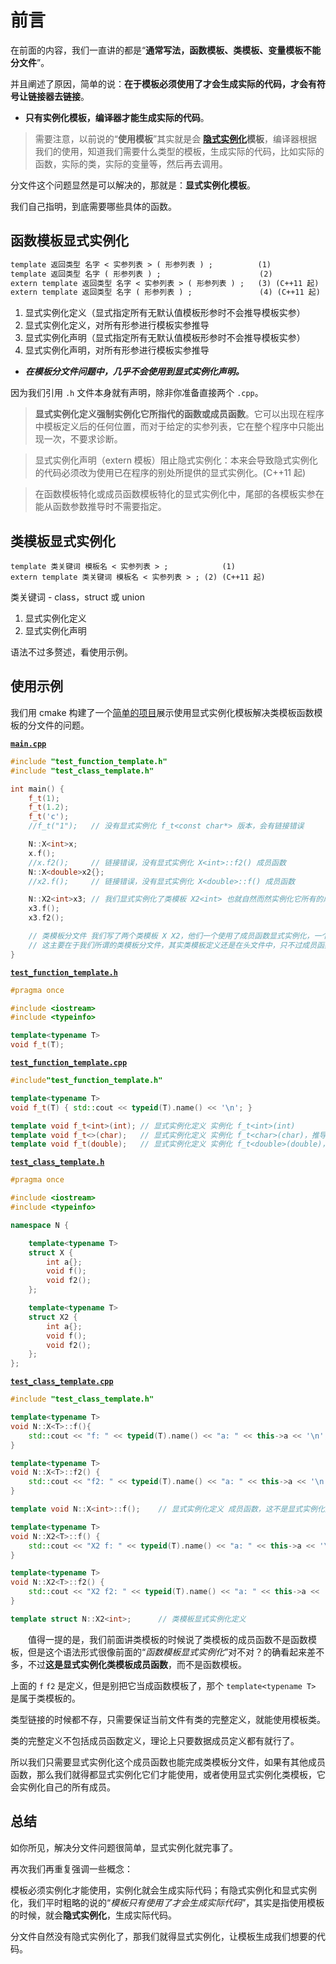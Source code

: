 # 前言

在前面的内容，我们一直讲的都是“**通常写法，函数模板、类模板、变量模板不能分文件**”。

并且阐述了原因，简单的说：**在于模板必须使用了才会生成实际的代码，才会有符号让链接器去链接**。

- **只有实例化模板，编译器才能生成实际的代码**。

> 需要注意，以前说的“**使用模板**”其实就是会 **[隐式实例化](https://zh.cppreference.com/w/cpp/language/function_template#.E9.9A.90.E5.BC.8F.E5.AE.9E.E4.BE.8B.E5.8C.96)模板**，编译器根据我们的使用，知道我们需要什么类型的模板，生成实际的代码，比如实际的函数，实际的类，实际的变量等，然后再去调用。

分文件这个问题显然是可以解决的，那就是：**显式实例化模板**。

我们自己指明，到底需要哪些具体的函数。

## 函数模板显式实例化

```txt
template 返回类型 名字 < 实参列表 > ( 形参列表 ) ;          (1)	
template 返回类型 名字 ( 形参列表 ) ;                      (2)	
extern template 返回类型 名字 < 实参列表 > ( 形参列表 ) ;   (3) (C++11 起)
extern template 返回类型 名字 ( 形参列表 ) ;               (4) (C++11 起)
```

1. 显式实例化定义（显式指定所有无默认值模板形参时不会推导模板实参）
2. 显式实例化定义，对所有形参进行模板实参推导
3. 显式实例化声明（显式指定所有无默认值模板形参时不会推导模板实参）
4. 显式实例化声明，对所有形参进行模板实参推导

- ***在模板分文件问题中，几乎不会使用到显式实例化声明。***

因为我们引用 `.h` 文件本身就有声明，除非你准备直接两个 `.cpp`。 

>**显式实例化定义强制实例化它所指代的函数或成员函数**。它可以出现在程序中模板定义后的任何位置，而对于给定的实参列表，它在整个程序中只能出现一次，不要求诊断。

>显式实例化声明（extern 模板）阻止隐式实例化：本来会导致隐式实例化的代码必须改为使用已在程序的别处所提供的显式实例化。(C++11 起)

>在函数模板特化或成员函数模板特化的显式实例化中，尾部的各模板实参在能从函数参数推导时不需要指定。

## 类模板显式实例化

```
template 类关键词 模板名 < 实参列表 > ;	        (1)	
extern template 类关键词 模板名 < 实参列表 > ;	(2)	(C++11 起)
```

类关键词	-	class，struct 或 union

1. 显式实例化定义
2. 显式实例化声明

语法不过多赘述，看使用示例。

## 使用示例

我们用 cmake 构建了一个[简单的项目](/code/04显式实例化解决模板分文件问题/)展示使用显式实例化模板解决类模板函数模板的分文件的问题。

[**`main.cpp`**](/code/04显式实例化解决模板分文件问题/main.cpp)

```cpp
#include "test_function_template.h"
#include "test_class_template.h"

int main() {
    f_t(1);
    f_t(1.2);
    f_t('c');
    //f_t("1");   // 没有显式实例化 f_t<const char*> 版本，会有链接错误

    N::X<int>x;
    x.f();
    //x.f2();     // 链接错误，没有显式实例化 X<int>::f2() 成员函数
    N::X<double>x2{};
    //x2.f();     // 链接错误，没有显式实例化 X<double>::f() 成员函数

    N::X2<int>x3; // 我们显式实例化了类模板 X2<int> 也就自然而然实例化它所有的成员，f，f2 函数
    x3.f();
    x3.f2();

    // 类模板分文件 我们写了两个类模板 X X2，他们一个使用了成员函数显式实例化，一个类模板显式实例化，进行对比
    // 这主要在于我们所谓的类模板分文件，其实类模板定义还是在头文件中，只不过成员函数定义在 cpp 罢了。
}
```

[**`test_function_template.h`**](/code/04显式实例化解决模板分文件问题/test_function_template.cpp)

```cpp
#pragma once

#include <iostream>
#include <typeinfo>

template<typename T>
void f_t(T);
```

[**`test_function_template.cpp`**](/code/04显式实例化解决模板分文件问题/test_function_template.cpp)

```cpp
#include"test_function_template.h"

template<typename T>
void f_t(T) { std::cout << typeid(T).name() << '\n'; }

template void f_t<int>(int); // 显式实例化定义 实例化 f_t<int>(int)
template void f_t<>(char);   // 显式实例化定义 实例化 f_t<char>(char)，推导出模板实参
template void f_t(double);   // 显式实例化定义 实例化 f_t<double>(double)，推导出模板实参
```

[**`test_class_template.h`**](/code/04显式实例化解决模板分文件问题/test_class_template.h)

```cpp
#pragma once

#include <iostream>
#include <typeinfo>

namespace N {

    template<typename T>
    struct X {
        int a{};
        void f();
        void f2();
    };

    template<typename T>
    struct X2 {
        int a{};
        void f();
        void f2();
    };
};
```

[**`test_class_template.cpp`**](/code/04显式实例化解决模板分文件问题/test_class_template.cpp)

```cpp
#include "test_class_template.h"

template<typename T>
void N::X<T>::f(){
    std::cout << "f: " << typeid(T).name() << "a: " << this->a << '\n';
}

template<typename T>
void N::X<T>::f2() {
    std::cout << "f2: " << typeid(T).name() << "a: " << this->a << '\n';
}

template void N::X<int>::f();    // 显式实例化定义 成员函数，这不是显式实例化类模板

template<typename T>
void N::X2<T>::f() {
    std::cout << "X2 f: " << typeid(T).name() << "a: " << this->a << '\n';
}

template<typename T>
void N::X2<T>::f2() {
    std::cout << "X2 f2: " << typeid(T).name() << "a: " << this->a << '\n';
}

template struct N::X2<int>;      // 类模板显式实例化定义
```

&emsp;&emsp;值得一提的是，我们前面讲类模板的时候说了类模板的成员函数不是函数模板，但是这个语法形式很像前面的“*函数模板显式实例化*”对不对？的确看起来差不多，不过**这是显式实例化类模板成员函数**，而不是函数模板。

上面的 `f` `f2` 是定义，但是别把它当成函数模板了，那个 `template<typename T>` 是属于类模板的。

类型链接的时候都不存，只需要保证当前文件有类的完整定义，就能使用模板类。

类的完整定义不包括成员函数定义，理论上只要数据成员定义都有就行了。

所以我们只需要显式实例化这个成员函数也能完成类模板分文件，如果有其他成员函数，那么我们就得都显式实例化它们才能使用，或者使用显式实例化类模板，它会实例化自己的所有成员。

## 总结

如你所见，解决分文件问题很简单，显式实例化就完事了。

再次我们再重复强调一些概念：

模板必须实例化才能使用，实例化就会生成实际代码；有隐式实例化和显式实例化，我们平时粗略的说的“*模板只有使用了才会生成实际代码*”，其实是指使用模板的时候，就会**隐式实例化**，生成实际代码。

分文件自然没有隐式实例化了，那我们就得显式实例化，让模板生成我们想要的代码。
